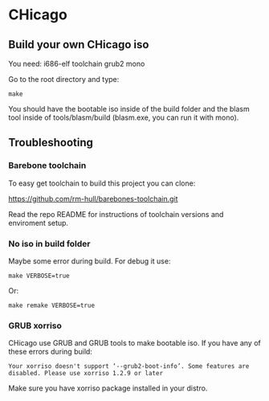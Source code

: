 # CHicago

## Build your own CHicago iso

You need:
	i686-elf toolchain
	grub2
	mono

Go to the root directory and type:

```
make
```

You should have the bootable iso inside of the build folder and the blasm tool inside of tools/blasm/build (blasm.exe, you can run it with mono).

## Troubleshooting

### Barebone toolchain

To easy get toolchain to build this project you can clone:

https://github.com/rm-hull/barebones-toolchain.git

Read the repo README for instructions of toolchain versions and enviroment setup.

### No iso in build folder

Maybe some error during build. For debug it use:

```
make VERBOSE=true
```

Or:

```
make remake VERBOSE=true
```

### GRUB xorriso

CHicago use GRUB and GRUB tools to make bootable iso.
If you have any of these errors during build:

```
Your xorriso doesn't support ‘--grub2-boot-info’. Some features are disabled. Please use xorriso 1.2.9 or later
```

Make sure you have xorriso package installed in your distro.

